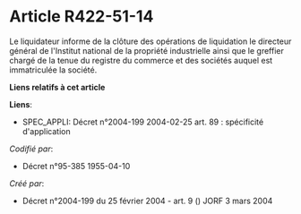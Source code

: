 # Article R422-51-14

Le liquidateur informe de la clôture des opérations de liquidation le directeur général de l'Institut national de la
propriété industrielle ainsi que le greffier chargé de la tenue du registre du commerce et des sociétés auquel est
immatriculée la société.

**Liens relatifs à cet article**

**Liens**:

  - SPEC_APPLI: Décret n°2004-199 2004-02-25 art. 89 : spécificité d'application

_Codifié par_:

  - Décret n°95-385 1955-04-10

_Créé par_:

  - Décret n°2004-199 du 25 février 2004 - art. 9 () JORF 3 mars 2004
